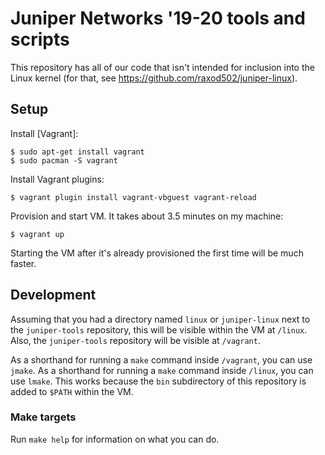 # Juniper Networks '19-20 tools and scripts

This repository has all of our code that isn't intended for inclusion
into the Linux kernel (for that, see
<https://github.com/raxod502/juniper-linux>).

## Setup

Install [Vagrant]:

    $ sudo apt-get install vagrant
    $ sudo pacman -S vagrant

Install Vagrant plugins:

    $ vagrant plugin install vagrant-vbguest vagrant-reload

Provision and start VM. It takes about 3.5 minutes on my machine:

    $ vagrant up

Starting the VM after it's already provisioned the first time will be
much faster.

## Development

Assuming that you had a directory named `linux` or `juniper-linux`
next to the `juniper-tools` repository, this will be visible within
the VM at `/linux`. Also, the `juniper-tools` repository will be
visible at `/vagrant`.

As a shorthand for running a `make` command inside `/vagrant`, you can
use `jmake`. As a shorthand for running a `make` command inside
`/linux`, you can use `lmake`. This works because the `bin`
subdirectory of this repository is added to `$PATH` within the VM.

### Make targets

Run `make help` for information on what you can do.
